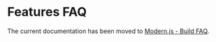# Features FAQ

The current documentation has been moved to [Modern.js - Build FAQ](https://modernjs.dev/guides/troubleshooting/builder.html).
